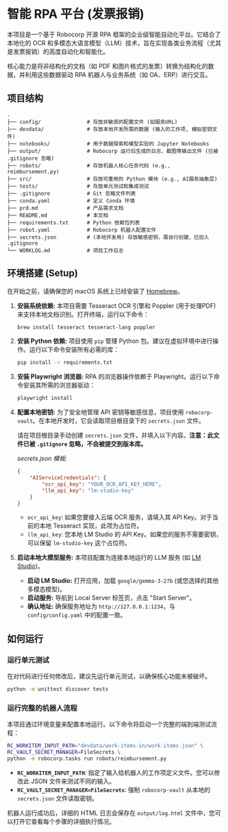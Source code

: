 # 智能 RPA 平台 (发票报销)

本项目是一个基于 Robocorp 开源 RPA 框架的企业级智能自动化平台。它结合了本地化的 OCR 和多模态大语言模型（LLM）技术，旨在实现各类业务流程（尤其是发票报销）的高度自动化和智能化。

核心能力是将非结构化的文档（如 PDF 和图片格式的发票）转换为结构化的数据，并利用这些数据驱动 RPA 机器人与业务系统（如 OA、ERP）进行交互。

## 项目结构

```
.
├── config/               # 存放非敏感的配置文件 (如服务URL)
├── devdata/              # 存放本地开发所需的数据 (输入的工作项, 模拟密钥文件)
├── notebooks/            # 用于数据探索和模型实验的 Jupyter Notebooks
├── output/               # Robocorp 运行后生成的日志、截图等输出文件 (已被 .gitignore 忽略)
├── robots/               # 存放机器人核心任务代码 (e.g., reimbursement.py)
├── src/                  # 存放可重用的 Python 模块 (e.g., AI服务抽象层)
├── tests/                # 存放单元测试和集成测试
├── .gitignore            # Git 忽略文件列表
├── conda.yaml            # 定义 Conda 环境
├── prd.md                # 产品需求文档
├── README.md             # 本文档
├── requirements.txt      # Python 依赖包列表
├── robot.yaml            # Robocorp 机器人配置文件
├── secrets.json          # (本地开发用) 存放敏感密钥，需自行创建，已加入 .gitignore
└── WORKLOG.md            # 项目工作日志
```

## 环境搭建 (Setup)

在开始之前，请确保您的 macOS 系统上已经安装了 [Homebrew](https://brew.sh/)。

1.  **安装系统依赖:**
    本项目需要 Tesseract OCR 引擎和 Poppler (用于处理PDF) 来支持本地文档识别。打开终端，运行以下命令：
    ```bash
    brew install tesseract tesseract-lang poppler
    ```

2.  **安装 Python 依赖:**
    项目使用 `pip` 管理 Python 包。建议在虚拟环境中进行操作。运行以下命令安装所有必需的库：
    ```bash
    pip install -r requirements.txt
    ```

3.  **安装 Playwright 浏览器:**
    RPA 的浏览器操作依赖于 Playwright。运行以下命令安装其所需的浏览器驱动：
    ```bash
    playwright install
    ```

4.  **配置本地密钥:**
    为了安全地管理 API 密钥等敏感信息，项目使用 `robocorp-vault`。在本地开发时，它会读取项目根目录下的 `secrets.json` 文件。

    请在项目根目录手动创建 `secrets.json` 文件，并填入以下内容。**注意：此文件已被 `.gitignore` 忽略，不会被提交到版本库。**

    *secrets.json 模板:*
    ```json
    {
        "AIServiceCredentials": {
            "ocr_api_key": "YOUR_OCR_API_KEY_HERE",
            "llm_api_key": "lm-studio-key"
        }
    }
    ```
    - `ocr_api_key`: 如果您要接入云端 OCR 服务，请填入其 API Key。对于当前的本地 Tesseract 实现，此项为占位符。
    - `llm_api_key`: 您本地 LM Studio 的 API Key。如果您的服务不需要密钥，可以保留 `lm-studio-key` 这个占位符。

5.  **启动本地大模型服务:**
    本项目配置为连接本地运行的 LLM 服务 (如 [LM Studio](https://lmstudio.ai/))。
    - **启动 LM Studio:** 打开应用，加载 `google/gemma-3-27b` (或您选择的其他多模态模型)。
    - **启动服务:** 导航到 Local Server 标签页，点击 "Start Server"。
    - **确认地址:** 确保服务地址为 `http://127.0.0.1:1234`，与 `config/config.yaml` 中的配置一致。

## 如何运行

### 运行单元测试

在对代码进行任何修改后，建议先运行单元测试，以确保核心功能未被破坏。

```bash
python -m unittest discover tests
```

### 运行完整的机器人流程

本项目通过环境变量来配置本地运行。以下命令将启动一个完整的端到端测试流程：

```bash
RC_WORKITEM_INPUT_PATH="devdata/work-items-in/work-items.json" \
RC_VAULT_SECRET_MANAGER=FileSecrets \
python -m robocorp.tasks run robots/reimbursement.py
```

- **`RC_WORKITEM_INPUT_PATH`**: 指定了输入给机器人的工作项定义文件。您可以修改此 JSON 文件来测试不同的输入。
- **`RC_VAULT_SECRET_MANAGER=FileSecrets`**: 强制 `robocorp-vault` 从本地的 `secrets.json` 文件读取密钥。

机器人运行成功后，详细的 HTML 日志会保存在 `output/log.html` 文件中，您可以打开它查看每个步骤的详细执行情况。
